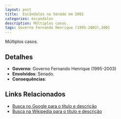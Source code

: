 ```yaml
---
layout: post
title:  Escândalos no Senado em 2001
categories: escandalos
description: Múltiplos casos.
tags: Governo Fernando Henrique (1995-2003),2001
---
```


Múltiplos casos.

## Detalhes
- **Governo**: Governo Fernando Henrique (1995-2003)
- **Envolvidos**: Senado.
- **Consequências**: 

## Links Relacionados
- [Busca no Google para o título e descrição](https://www.google.com/search?q=Esc%C3%A2ndalos%20no%20Senado%20em%202001%20M%C3%BAltiplos%20casos.%20Governo%20Fernando%20Henrique%20%281995-2003%29)
- [Busca na Wikipedia para o título e descrição](https://en.wikipedia.org/w/index.php?search=Esc%C3%A2ndalos%20no%20Senado%20em%202001%20M%C3%BAltiplos%20casos.%20Governo%20Fernando%20Henrique%20%281995-2003%29)

